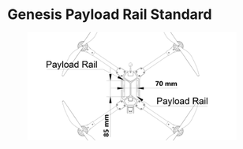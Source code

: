 # Genesis Payload Rail Standard

<figure><img src="../.gitbook/assets/34563425345.png" alt=""><figcaption></figcaption></figure>
